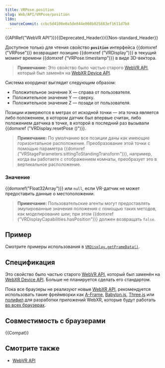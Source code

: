```yaml
---
title: VRPose.position
slug: Web/API/VRPose/position
l10n:
  sourceCommit: ccbc5d4100e0a5de844e060b025883ef1611d7b8
---
```


{{APIRef("WebVR API")}}{{Deprecated_Header}}{{Non-standard_Header}}

Доступное только для чтения свойство **`position`** интерфейса {{domxref ("VRPose")}} возвращает позицию {{domxref ("VRDisplay")}} в текущий момент времени {{domxref ("VRPose.timestamp")}} в виде 3D-вектора.

> **Примечание:** Это свойство было частью старого [WebVR API](https://immersive-web.github.io/webvr/spec/1.1/), который был заменён на [WebXR Device API](https://immersive-web.github.io/webxr/).

Система координат выглядит следующим образом:

- Положительное значение X — справа от пользователя.
- Положительное значение Y — сверху.
- Положительное значение Z — позади от пользователя.

Позиции измеряются в метрах от исходной точки — эта точка является либо положением, в котором датчик был впервые считан, либо положением датчика в точке, в которой в последний раз вызывали {{domxref ("VRDisplay.resetPose ()")}}.

> **Примечание:** По умолчанию все позиции даны как имеющие горизонтальное расположение. Преобразование этой точки с помощью параметра {{domxref ("VRStageParameters.sittingToStandingTransform")}}, например, когда вы работаете с отображением комнаты, преобразует это в вертикальное расположение.

### Значение

{{domxref("Float32Array")}} или `null`, если VR-датчик не может предоставить данные о местоположении.

> **Примечание:** Пользовательские агенты могут предоставлять эмулированные значения положения с помощью таких методов, как моделирование шеи; при этом {{domxref ("VRDisplayCapabilities.hasPosition")}} должен возвращать `false`.

## Пример

Смотрите примеры использования в [`VRDisplay.getFrameData()`](/ru/docs/Web/API/VRDisplay/getFrameData#examples).

## Спецификация

Это свойство было частью старого [WebVR API](https://immersive-web.github.io/webvr/spec/1.1/), который был заменён на [WebXR Device API](https://immersive-web.github.io/webxr/). Больше не планируется сделать его стандартом.

Пока все браузеры не реализуют новые [WebXR API](/ru/docs/Web/API/WebXR_Device_API/Fundamentals), рекомендуется использовать такие фреймворки как [A-Frame](https://aframe.io/), [Babylon.js](https://www.babylonjs.com/), [Three.js](https://threejs.org/) или [полифил](https://github.com/immersive-web/webxr-polyfill) для разработки приложений WebXR, которые будут работать [во всех браузерах](https://developer.oculus.com/documentation/web/port-vr-xr/).

## Совместимость с браузерами

{{Compat}}

## Смотрите также

- [WebVR API](/ru/docs/Web/API/WebVR_API)
